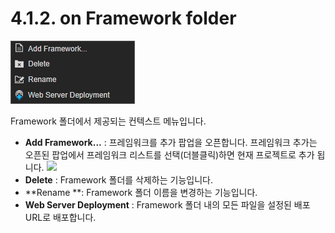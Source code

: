 # 4.1.2. on Framework folder

![](../../.gitbook/assets/context-framework.png)

Framework 폴더에서 제공되는 컨텍스트 메뉴입니다.

* **Add Framework...** : 프레임워크를 추가 팝업을 오픈합니다. 프레임워크 추가는 오픈된 팝업에서 프레임워크 리스트를 선택\(더블클릭\)하면 현재 프로젝트로 추가 됩니다. ![](https://github.com/asoosoft/spidergen-guidebook/tree/eeac9656bff5b368e79bf9dad544cae218642e17/assets/pop-add-framework.png)
* **Delete** : Framework 폴더를 삭제하는 기능입니다.
* **Rename **: Framework 폴더 이름을 변경하는 기능입니다.
* **Web Server Deployment** : Framework 폴더 내의 모든 파일을 설정된 배포 URL로 배포합니다.

